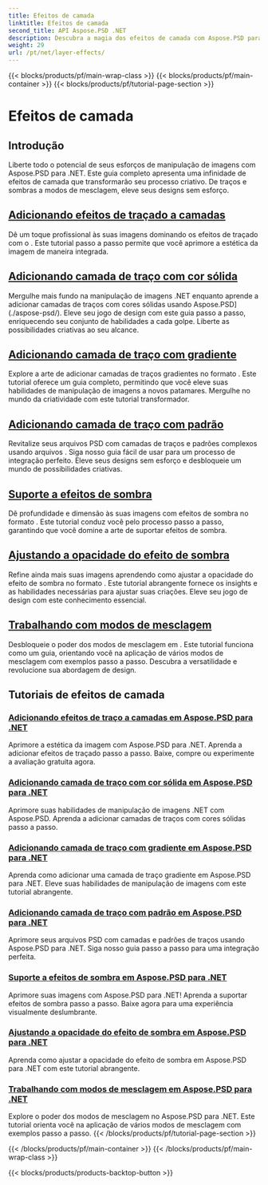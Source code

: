 ```yaml
---
title: Efeitos de camada
linktitle: Efeitos de camada
second_title: API Aspose.PSD .NET
description: Descubra a magia dos efeitos de camada com Aspose.PSD para .NET! Eleve suas habilidades de manipulação de imagens aprendendo a adicionar modos de traço, sombra e mesclagem.
weight: 29
url: /pt/net/layer-effects/
---
```


{{< blocks/products/pf/main-wrap-class >}}
{{< blocks/products/pf/main-container >}}
{{< blocks/products/pf/tutorial-page-section >}}

# Efeitos de camada

## Introdução

Liberte todo o potencial de seus esforços de manipulação de imagens com Aspose.PSD para .NET. Este guia completo apresenta uma infinidade de efeitos de camada que transformarão seu processo criativo. De traços e sombras a modos de mesclagem, eleve seus designs sem esforço.

## [Adicionando efeitos de traçado a camadas](./adding-stroke-effects/)

Dê um toque profissional às suas imagens dominando os efeitos de traçado com o . Este tutorial passo a passo permite que você aprimore a estética da imagem de maneira integrada. 

## [Adicionando camada de traço com cor sólida](./adding-stroke-layer-solid-color/)

Mergulhe mais fundo na manipulação de imagens .NET enquanto aprende a adicionar camadas de traços com cores sólidas usando Aspose.PSD](./aspose-psd/). Eleve seu jogo de design com este guia passo a passo, enriquecendo seu conjunto de habilidades a cada golpe. Liberte as possibilidades criativas ao seu alcance.

## [Adicionando camada de traço com gradiente](./adding-stroke-layer-gradient/)

Explore a arte de adicionar camadas de traços gradientes no formato . Este tutorial oferece um guia completo, permitindo que você eleve suas habilidades de manipulação de imagens a novos patamares. Mergulhe no mundo da criatividade com este tutorial transformador.

## [Adicionando camada de traço com padrão](./adding-stroke-layer-pattern/)

Revitalize seus arquivos PSD com camadas de traços e padrões complexos usando arquivos . Siga nosso guia fácil de usar para um processo de integração perfeito. Eleve seus designs sem esforço e desbloqueie um mundo de possibilidades criativas.

## [Suporte a efeitos de sombra](./supporting-shadow-effects/)

Dê profundidade e dimensão às suas imagens com efeitos de sombra no formato . Este tutorial conduz você pelo processo passo a passo, garantindo que você domine a arte de suportar efeitos de sombra. 

## [Ajustando a opacidade do efeito de sombra](./adjusting-shadow-effect-opacity/)

Refine ainda mais suas imagens aprendendo como ajustar a opacidade do efeito de sombra no formato . Este tutorial abrangente fornece os insights e as habilidades necessárias para ajustar suas criações. Eleve seu jogo de design com este conhecimento essencial.

## [Trabalhando com modos de mesclagem](./working-with-blend-modes/)

Desbloqueie o poder dos modos de mesclagem em . Este tutorial funciona como um guia, orientando você na aplicação de vários modos de mesclagem com exemplos passo a passo. Descubra a versatilidade e revolucione sua abordagem de design.

## Tutoriais de efeitos de camada
### [Adicionando efeitos de traço a camadas em Aspose.PSD para .NET](./adding-stroke-effects/)
Aprimore a estética da imagem com Aspose.PSD para .NET. Aprenda a adicionar efeitos de traçado passo a passo. Baixe, compre ou experimente a avaliação gratuita agora.
### [Adicionando camada de traço com cor sólida em Aspose.PSD para .NET](./adding-stroke-layer-solid-color/)
Aprimore suas habilidades de manipulação de imagens .NET com Aspose.PSD. Aprenda a adicionar camadas de traços com cores sólidas passo a passo.
### [Adicionando camada de traço com gradiente em Aspose.PSD para .NET](./adding-stroke-layer-gradient/)
Aprenda como adicionar uma camada de traço gradiente em Aspose.PSD para .NET. Eleve suas habilidades de manipulação de imagens com este tutorial abrangente.
### [Adicionando camada de traço com padrão em Aspose.PSD para .NET](./adding-stroke-layer-pattern/)
Aprimore seus arquivos PSD com camadas e padrões de traços usando Aspose.PSD para .NET. Siga nosso guia passo a passo para uma integração perfeita.
### [Suporte a efeitos de sombra em Aspose.PSD para .NET](./supporting-shadow-effects/)
Aprimore suas imagens com Aspose.PSD para .NET! Aprenda a suportar efeitos de sombra passo a passo. Baixe agora para uma experiência visualmente deslumbrante.
### [Ajustando a opacidade do efeito de sombra em Aspose.PSD para .NET](./adjusting-shadow-effect-opacity/)
Aprenda como ajustar a opacidade do efeito de sombra em Aspose.PSD para .NET com este tutorial abrangente.
### [Trabalhando com modos de mesclagem em Aspose.PSD para .NET](./working-with-blend-modes/)
Explore o poder dos modos de mesclagem no Aspose.PSD para .NET. Este tutorial orienta você na aplicação de vários modos de mesclagem com exemplos passo a passo.
{{< /blocks/products/pf/tutorial-page-section >}}

{{< /blocks/products/pf/main-container >}}
{{< /blocks/products/pf/main-wrap-class >}}

{{< blocks/products/products-backtop-button >}}
